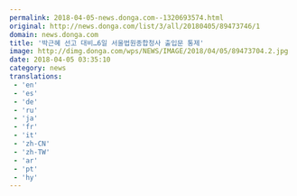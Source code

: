 ```yaml
---
permalink: 2018-04-05-news.donga.com--1320693574.html
original: http://news.donga.com/list/3/all/20180405/89473746/1
domain: news.donga.com
title: '박근혜 선고 대비…6일 서울법원종합청사 출입문 통제'
image: http://dimg.donga.com/wps/NEWS/IMAGE/2018/04/05/89473704.2.jpg
date: 2018-04-05 03:35:10
category: news
translations: 
 - 'en'
 - 'es'
 - 'de'
 - 'ru'
 - 'ja'
 - 'fr'
 - 'it'
 - 'zh-CN'
 - 'zh-TW'
 - 'ar'
 - 'pt'
 - 'hy'
---
```


